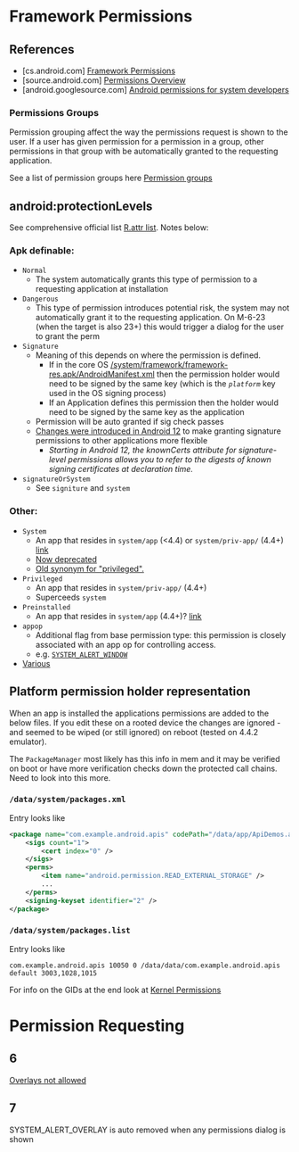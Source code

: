 # Framework Permissions

## References

- [cs.android.com] [Framework Permissions](https://cs.android.com/android/platform/superproject/main/+/main:frameworks/base/core/res/AndroidManifest.xml)
- [source.android.com] [Permissions Overview](https://source.android.com/docs/core/permissions)
- [android.googlesource.com] [Android permissions for system developers](https://android.googlesource.com/platform/frameworks/base/+/master/core/java/android/permission/Permissions.md)

### Permissions Groups

Permission grouping affect the way the permissions request is shown to the user. If a user has given permission for a permission in a group, other permissions in that group with be automatically granted to the requesting application.

See a list of permission groups here [Permission groups](https://developer.android.com/guide/topics/permissions/requesting.html#perm-groups)

## android:protectionLevels

See comprehensive official list [R.attr list](https://developer.android.com/reference/android/R.attr.html#protectionLevel). Notes below:

### Apk definable:

- `Normal`
  - The system automatically grants this type of permission to a requesting application at installation
- `Dangerous`
  - This type of permission introduces potential risk, the system may not automatically grant it to the requesting application. On M-6-23 (when the target is also 23+) this would trigger a dialog for the user to grant the perm 
- `Signature`
  - Meaning of this depends on where the permission is defined. 
    - If in the core OS [/system/framework/framework-res.apk/AndroidManifest.xml](https://github.com/android/platform_frameworks_base/blob/master/core/res/AndroidManifest.xml) then the permission holder would need to be signed by the same key (which is the _`platform`_ key used in the OS signing process)
    - If an Application defines this permission then the holder would need to be signed by the same key as the application
  - Permission will be auto granted if sig check passes 
  - [Changes were introduced in Android 12](https://developer.android.com/about/versions/12/features#safer-grant-signature-perms) to make granting signature permissions to other applications more flexible
    - _Starting in Android 12, the knownCerts attribute for signature-level permissions allows you to refer to the digests of known signing certificates at declaration time._ 
- `signatureOrSystem` 
  - See `signiture` and `system`
  
### Other:

- `System`
  - An app that resides in `system/app` (<4.4) or `system/priv-app/` (4.4+) [link](http://stackoverflow.com/a/20104400/236743) 
  - [Now deprecated](https://developer.android.com/reference/android/content/pm/PermissionInfo.html#PROTECTION_FLAG_SYSTEM) 
  - [Old synonym for "privileged".](https://developer.android.com/reference/android/R.attr.html#protectionLevel)
- `Privileged`
  - An app that resides in `system/priv-app/` (4.4+)  
  - Superceeds `system`
- `Preinstalled` 
  - An app that resides in `system/app` (4.4+)? [link](http://stackoverflow.com/questions/33481730/difference-between-preinstalled-and-privileged-protection-level)
- `appop`
  - Additional flag from base permission type: this permission is closely associated with an app op for controlling access.
  - e.g. [`SYSTEM_ALERT_WINDOW`](https://commonsware.com/blog/2017/05/11/system_alert_window-updates.html)
- [Various](https://developer.android.com/reference/android/R.attr.html#protectionLevel)

## Platform permission holder representation

When an app is installed the applications permissions are added to the below files. If you edit these on a rooted device the changes are ignored - and seemed to be wiped (or still ignored) on reboot (tested on 4.4.2 emulator). 

The `PackageManager` most likely has this info in mem and it may be verified on boot or have more verification checks down the protected call chains. Need to look into this more.

### `/data/system/packages.xml`

Entry looks like

```xml
<package name="com.example.android.apis" codePath="/data/app/ApiDemos.apk" nativeLibraryPath="/data/app-lib/ApiDemos" flags="4767300" ft="154bb1bf808" it="154bb1bf808" ut="154bb1bf808" version="19" userId="10050">
    <sigs count="1">
        <cert index="0" />
    </sigs>
    <perms>
        <item name="android.permission.READ_EXTERNAL_STORAGE" />
        ...
    </perms>
    <signing-keyset identifier="2" />
</package>
```

### `/data/system/packages.list`

Entry looks like

```
com.example.android.apis 10050 0 /data/data/com.example.android.apis default 3003,1028,1015
```

For info on the GIDs at the end look at [Kernel Permissions](kernel_perms.md)

# Permission Requesting

## 6 

[Overlays not allowed](https://i.stack.imgur.com/BEGzf.png)

## 7 

SYSTEM_ALERT_OVERLAY is auto removed when any permissions dialog is shown



